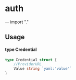# auth
--
    import "."


## Usage

#### type Credential

```go
type Credential struct {
	//ProviderURL
	Value string `yaml:"value"`
}
```
